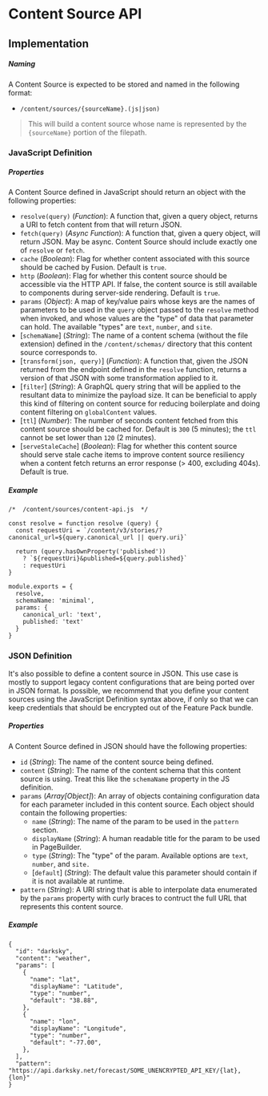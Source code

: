 Content Source API
==================

Implementation
--------------

##### Naming

A Content Source is expected to be stored and named in the following format:

*   `/content/sources/{sourceName}.(js|json)`

> This will build a content source whose name is represented by the `{sourceName}` portion of the filepath.

### JavaScript Definition

##### Properties

A Content Source defined in JavaScript should return an object with the following properties:

*   `resolve(query)` (_Function_): A function that, given a query object, returns a URI to fetch content from that will return JSON.
*   `fetch(query)` (_Async Function_): A function that, given a query object, will return JSON. May be async. Content Source should include exactly one of `resolve` or `fetch`.
*   `cache` (_Boolean_): Flag for whether content associated with this source should be cached by Fusion. Default is `true`.
*   `http` (_Boolean_): Flag for whether this content source should be accessible via the HTTP API. If false, the content source is still available to components during server-side rendering. Default is `true`.
*   `params` (_Object_): A map of key/value pairs whose keys are the names of parameters to be used in the `query` object passed to the `resolve` method when invoked, and whose values are the "type" of data that parameter can hold. The available "types" are `text`, `number`, and `site`.
*   \[`schemaName`\] (_String_): The name of a content schema (without the file extension) defined in the `/content/schemas/` directory that this content source corresponds to.
*   \[`transform(json, query)`\] (_Function_): A function that, given the JSON returned from the endpoint defined in the `resolve` function, returns a version of that JSON with some transformation applied to it.
*   \[`filter`\] (_String_): A GraphQL query string that will be applied to the resultant data to minimize the payload size. It can be beneficial to apply this kind of filtering on content source for reducing boilerplate and doing content filtering on `globalContent` values.
*   \[`ttl`\] (_Number_): The number of seconds content fetched from this content source should be cached for. Default is `300` (5 minutes); the `ttl` cannot be set lower than `120` (2 minutes).
*   \[`serveStaleCache`\] (_Boolean_): Flag for whether this content source should serve stale cache items to improve content source resiliency when a content fetch returns an error response (> 400, excluding 404s). Default is true.

##### Example

    /*  /content/sources/content-api.js  */
    
    const resolve = function resolve (query) {
      const requestUri = `/content/v3/stories/?canonical_url=${query.canonical_url || query.uri}`
    
      return (query.hasOwnProperty('published'))
        ? `${requestUri}&published=${query.published}`
        : requestUri
    }
    
    module.exports = {
      resolve,
      schemaName: 'minimal',
      params: {
        canonical_url: 'text',
        published: 'text'
      }
    }
    

### JSON Definition

It's also possible to define a content source in JSON. This use case is mostly to support legacy content configurations that are being ported over in JSON format. Is possible, we recommend that you define your content sources using the JavaScript Definition syntax above, if only so that we can keep credentials that should be encrypted out of the Feature Pack bundle.

##### Properties

A Content Source defined in JSON should have the following properties:

*   `id` (_String_): The name of the content source being defined.
*   `content` (_String_): The name of the content schema that this content source is using. Treat this like the `schemaName` property in the JS definition.
*   `params` (_Array\[Object\]_): An array of objects containing configuration data for each parameter included in this content source. Each object should contain the following properties:
    *   `name` (_String_): The name of the param to be used in the `pattern` section.
    *   `displayName` (_String_): A human readable title for the param to be used in PageBuilder.
    *   `type` (_String_): The "type" of the param. Available options are `text`, `number`, and `site.`
    *   \[`default`\] (_String_): The default value this parameter should contain if it is not available at runtime.
*   `pattern` (_String_): A URI string that is able to interpolate data enumerated by the `params` property with curly braces to contruct the full URL that represents this content source.

##### Example

    {
      "id": "darksky",
      "content": "weather",
      "params": [
        {
          "name": "lat",
          "displayName": "Latitude",
          "type": "number",
          "default": "38.88",
        },
        {
          "name": "lon",
          "displayName": "Longitude",
          "type": "number",
          "default": "-77.00",
        },
      ],
      "pattern": "https://api.darksky.net/forecast/SOME_UNENCRYPTED_API_KEY/{lat},{lon}"
    }